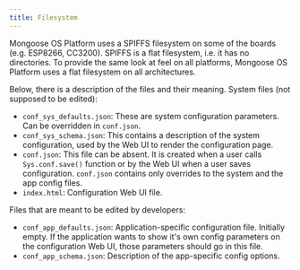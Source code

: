 ```yaml
---
title: Filesystem
---
```


Mongoose OS Platform uses a SPIFFS filesystem on some of the boards (e.g. ESP8266, CC3200).
SPIFFS is a flat filesystem, i.e. it has no directories. To provide the same
look at feel on all platforms, Mongoose OS Platform uses a flat filesystem on all
architectures.

Below, there is a description of the files and their meaning.  System
files (not supposed to be edited):

- `conf_sys_defaults.json`: These are system configuration parameters. Can be
  overridden in `conf.json`.
- `conf_sys_schema.json`: This contains a description of the system configuration,
  used by the Web UI to render the configuration page.
- `conf.json`: This file can be absent. It is created
  when a user calls `Sys.conf.save()` function or by the Web UI when a user
  saves configuration. `conf.json` contains only overrides to the system
  and the app config files.
- `index.html`: Configuration Web UI file.

Files that are meant to be edited by developers:

- `conf_app_defaults.json`: Application-specific configuration file. Initially
  empty.  If the application wants to show it's own config parameters on the
  configuration Web UI, those parameters should go in this file.
- `conf_app_schema.json`: Description of the app-specific config options.
